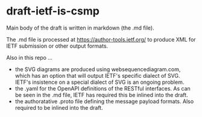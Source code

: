 # draft-ietf-is-csmp

Main body of the draft is written in markdown (the .md file).

The .md file is processed at https://author-tools.ietf.org/ to produce XML for IETF submission or other output formats.

Also in this repo ...
- the SVG diagrams are produced using websequencediagram.com, which has an option that will output IETF's specific dialect of SVG.  IETF's insistence on a special dialect of SVG is an ongoing problem.   
- the .yaml for the OpenAPI definitions of the RESTful interfaces.  As can be seen in the .md file, IETF has required this be inlined into the draft.
- the authoratative .proto file defining the message payload formats.  Also required to be inlined into the draft.

